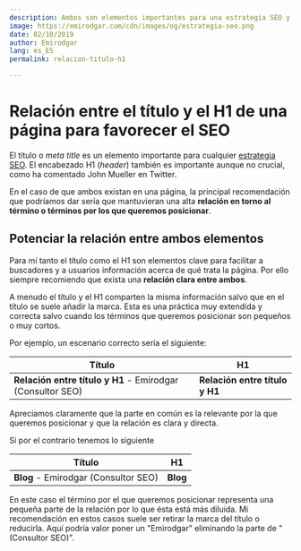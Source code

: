 ```yaml
---
description: Ambos son elementos importantes para una estrategia SEO y deben mantener una relación
image: https://emirodgar.com/cdn/images/og/estrategia-seo.png
date: 02/10/2019
author: Emirodgar
lang: es_ES
permalink: relacion-titulo-h1

--- 
```


# Relación entre el título y el H1 de una página para favorecer el SEO

El título o *meta title* es un elemento importante para cualquier [estrategia SEO](https://emirodgar.com/estrategia-seo). El encabezado H1 (*header*) también es importante aunque no crucial, como ha comentado John Mueller en Twitter.

<amp-twitter 
  width="375"
  height="472"
  layout="responsive"
  data-tweetid="1179287675653820416">
</amp-twitter>

En el caso de que ambos existan en una página, la principal recomendación que podríamos dar sería que mantuvieran una alta **relación en torno al término o términos por los que queremos posicionar**.

## Potenciar la relación entre ambos elementos

Para mí tanto el título como el H1 son elementos clave para facilitar a buscadores y a usuarios información acerca de qué trata la página. Por ello siempre recomiendo que exista una **relación clara entre ambos**.

A menudo el título y el H1 comparten la misma información salvo que en el título se suele añadir la marca. Esta es una práctica muy extendida y correcta salvo cuando los términos que queremos posicionar son pequeños o muy cortos.

Por ejemplo, un escenario correcto sería el siguiente:

|Título| H1  |
|--|--|
| **Relación entre título y H1** - Emirodgar (Consultor SEO) | **Relación entre título y H1** |

Apreciamos claramente que la parte en común es la relevante por la que queremos posicionar y que la relación es clara y directa.

Si por el contrario tenemos lo siguiente

|Título| H1  |
|--|--|
| **Blog** - Emirodgar (Consultor SEO) | **Blog** |

En este caso el término por el que queremos posicionar representa una pequeña parte de la relación por lo que ésta está más diluida. Mi recomendación en estos casos suele ser retirar la marca del título o reducirla. Aquí podría valor poner un "Emirodgar" eliminando la parte de "(Consultor SEO)".


<!--stackedit_data:
eyJoaXN0b3J5IjpbLTEyMjEyNTc1NjEsMTgwMjg4MDgyNF19
-->